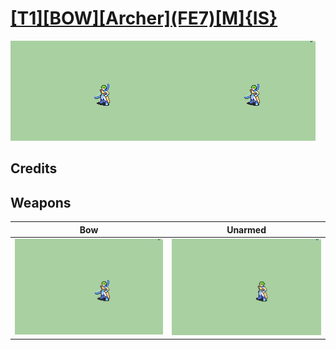 # [\[T1\]\[BOW\]\[Archer\]\(FE7\)\[M\]{IS}](./)

<img src="./5.%20Bow/Bow_000.png" alt="[T1][BOW][Archer](FE7)[M]{IS} standing" />

## Credits



## Weapons


|Bow |Unarmed |
|  :---: | :---: |
| <img alt="Bow animation" src="./5.%20Bow/Bow.gif" /> | <img alt="Unarmed animation" src="./8.%20Unarmed/Unarmed.gif" /> |
